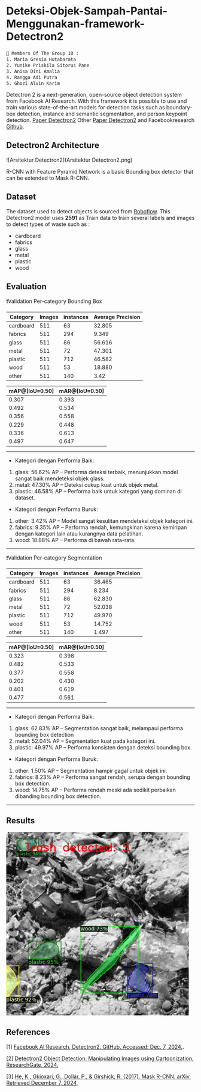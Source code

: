 # Deteksi-Objek-Sampah-Pantai-Menggunakan-framework-Detectron2

```
📍 Members Of The Group 10 :
1. Maria Gresia Hutabarata 
2. Yunike Priskila Sitorus Pane
3. Anisa Dini Amalia  
4. Rangga Adi Putra 
5. Ghozi Alvin Karim   
```

Detectron 2 is a next-generation, open-source object detection system from Facebook AI Research. With this framework it is possible to use and train various state-of-the-art models for detection tasks such as boundary-box detection, instance and semantic segmentation, and person keypoint detection.
[Paper Detectron2](https://arxiv.org/abs/2307.05826) Other [Paper Detectron2](https://www.researchgate.net/publication/365801835_Detectron2_Object_Detection_Manipulating_Images_using_Cartoonization) and Facebookresearch [Github](https://github.com/facebookresearch/detectron2).


## Detectron2 Architecture
![Arsitektur Detectron2](Arsitektur Detectron2.png)

R-CNN with Feature Pyramid Network is a basic Bounding box detector that can be extended to Mask R-CNN.

## Dataset 
The dataset used to detect objects is sourced from [Roboflow](https://universe.roboflow.com/ia-as1oj/ia-beachbot2). This Detectron2 model uses **2591** as Train data to train several labels and images to detect types of waste such as :

- cardboard
- fabrics
- glass
- metal
- plastic
- wood

## Evaluation 

❗Validation Per-category Bounding Box

| Category  | Images| instances| Average Precision|
|-----------|-------|----------|------------------|
| cardboard | 511   | 63       | 32.805           |
| fabrics   | 511   | 294      | 9.349            |
| glass     | 511   | 86       | 56.616           |
| metal     | 511   | 72       | 47.301           |
| plastic   | 511   | 712      | 46.582           |
| wood      | 511   | 53       | 18.880           |
| other     | 511   | 140      | 3.42             |

|mAP@[IoU=0.50]  |mAR@[IoU=0.50]  |
|----------------|----------------|
| 0.307          | 0.393          |
| 0.492          | 0.534          |
| 0.356          | 0.558          |
| 0.229          | 0.448          |
| 0.336          | 0.613          |
| 0.497          | 0.647          |
---
* Kategori dengan Performa Baik:
1. glass: 56.62% AP – Performa deteksi terbaik, menunjukkan model sangat baik mendeteksi objek glass.
2. metal: 47.30% AP – Deteksi cukup kuat untuk objek metal.
3. plastic: 46.58% AP – Performa baik untuk kategori yang dominan di dataset.

* Kategori dengan Performa Buruk:
1. other: 3.42% AP – Model sangat kesulitan mendeteksi objek kategori ini.
2. fabrics: 9.35% AP – Performa rendah, kemungkinan karena kemiripan dengan kategori lain atau kurangnya data pelatihan.
3. wood: 18.88% AP – Performa di bawah rata-rata.
---

❗Validation Per-category Segmentation

| Category  | Images| instances| Average Precision|
|-----------|-------|----------|------------------|
| cardboard | 511   | 63       | 36.465           |
| fabrics   | 511   | 294      | 8.234            |
| glass     | 511   | 86       | 62.830           |
| metal     | 511   | 72       | 52.038           |
| plastic   | 511   | 712      | 49.970           |
| wood      | 511   | 53       | 14.752           |
| other     | 511   | 140      | 1.497            |

|mAP@[IoU=0.50]  |mAR@[IoU=0.50]  |
|----------------|----------------|
| 0.323          | 0.398          |
| 0.482          | 0.533          |
| 0.377          | 0.558          |
| 0.202          | 0.430          |
| 0.401          | 0.619          |
| 0.477          | 0.561          |

---
* Kategori dengan Performa Baik:
1. glass: 62.83% AP – Segmentation sangat baik, melampaui performa bounding box detection
2. metal: 52.04% AP – Segmentation kuat pada kategori ini.
3. plastic: 49.97% AP – Performa konsisten dengan deteksi bounding box.

* Kategori dengan Performa Buruk:
1. other: 1.50% AP – Segmentation hampir gagal untuk objek ini.
2. fabrics: 8.23% AP – Performa sangat rendah, serupa dengan bounding box detection.
3. wood: 14.75% AP – Performa rendah meski ada sedikit perbaikan dibanding bounding box detection.
---

## Results 

 
![Arsitektur Detectron2](hasil.png)

## References

[1] [Facebook AI Research, Detectron2. GitHub. Accessed: Dec. 7, 2024.](https://github.com/facebookresearch/detectron2).

[2] [Detectron2 Object Detection: Manipulating Images using Cartoonization, ResearchGate, 2024.](https://www.researchgate.net/publication/365801835_Detectron2_Object_Detection_Manipulating_Images_using_Cartoonization)

[3] [He, K., Gkioxari, G., Dollár, P., & Girshick, R. (2017). Mask R-CNN. arXiv. Retrieved December 7, 2024,](https://arxiv.org/pdf/1703.06870v3)
